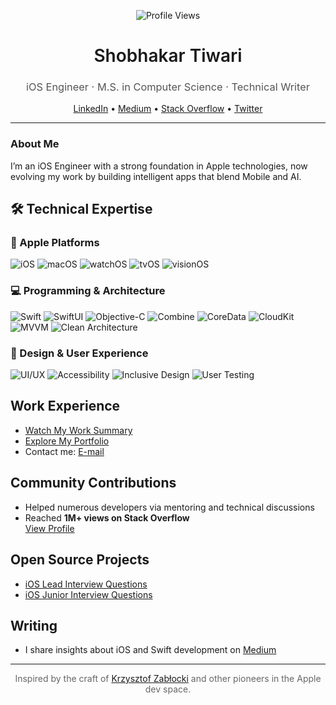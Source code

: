 <!-- GitHub Profile README for Shobhakar Tiwari -->
  
<p align="center">  
  <img src="https://komarev.com/ghpvc/?username=shobhakartiwari&color=brightgreen" alt="Profile Views" />
</p>
  
<h1 align="center" style="font-weight: 600;">Shobhakar Tiwari</h1>
<h3 align="center" style="font-weight: 400; color: #555;">iOS Engineer · M.S. in Computer Science · Technical Writer</h3>

<p align="center">
  <a href="https://www.linkedin.com/in/shobhakar-tiwari/">LinkedIn</a> • 
  <a href="https://medium.com/@shobhakartiwari">Medium</a> • 
  <a href="https://stackoverflow.com/users/3400991/shobhakar-tiwari">Stack Overflow</a> • 
  <a href="https://x.com/CodeWidShobhakr">Twitter</a>
</p>

---

### About Me

I’m an iOS Engineer with a strong foundation in Apple technologies, now evolving my work by building intelligent apps that blend Mobile and AI.

## 🛠️ Technical Expertise

### 🍎 Apple Platforms
![iOS](https://img.shields.io/badge/iOS-000000?style=flat-square&logo=apple&logoColor=white)
![macOS](https://img.shields.io/badge/macOS-000000?style=flat-square&logo=macos&logoColor=white)
![watchOS](https://img.shields.io/badge/watchOS-000000?style=flat-square&logo=apple&logoColor=white)
![tvOS](https://img.shields.io/badge/tvOS-000000?style=flat-square&logo=appletv&logoColor=white)
![visionOS](https://img.shields.io/badge/visionOS-000000?style=flat-square&logo=apple&logoColor=white)

### 💻 Programming & Architecture
![Swift](https://img.shields.io/badge/Swift-F05138?style=flat-square&logo=swift&logoColor=white)
![SwiftUI](https://img.shields.io/badge/SwiftUI-0071E3?style=flat-square&logo=swift&logoColor=white)
![Objective-C](https://img.shields.io/badge/Objective--C-438EFF?style=flat-square&logo=apple&logoColor=white)
![Combine](https://img.shields.io/badge/Combine-FA7343?style=flat-square&logo=swift&logoColor=white)
![CoreData](https://img.shields.io/badge/CoreData-0071E3?style=flat-square&logo=apple&logoColor=white)
![CloudKit](https://img.shields.io/badge/CloudKit-0071E3?style=flat-square&logo=icloud&logoColor=white)
![MVVM](https://img.shields.io/badge/MVVM--C-333333?style=flat-square)
![Clean Architecture](https://img.shields.io/badge/Clean_Architecture-333333?style=flat-square)

### 🎨 Design & User Experience
![UI/UX](https://img.shields.io/badge/UI%2FUX_Design-FF6B6B?style=flat-square&logo=figma&logoColor=white)
![Accessibility](https://img.shields.io/badge/Accessibility-06c167?style=flat-square&logo=apple&logoColor=white)
![Inclusive Design](https://img.shields.io/badge/Inclusive_Design-06c167?style=flat-square)
![User Testing](https://img.shields.io/badge/User_Testing-4ECDC4?style=flat-square)

## Work Experience

- [Watch My Work Summary](https://youtu.be/byYefobU1b8?si=8R9Ful9AQgXgN_0r)
- [Explore My Portfolio](https://linktr.ee/ShobhakarTiwari)
- Contact me: [E-mail](mailto:shobhakar.tiwari@gmail.com)

## Community Contributions

- Helped numerous developers via mentoring and technical discussions
- Reached **1M+ views on Stack Overflow**  
  [View Profile](https://stackoverflow.com/users/3400991/shobhakar-tiwari?tab=profile)

## Open Source Projects

- [iOS Lead Interview Questions](https://github.com/shobhakartiwari/iOS_Lead_Interview.git)  
- [iOS Junior Interview Questions](https://github.com/shobhakartiwari/iOS_Junior_Level_Interview_Questions.git)

## Writing

- I share insights about iOS and Swift development on [Medium](https://medium.com/@shobhakartiwari)

---

<div align="center">
  <p style="font-size: 14px; color: #666;">
    Inspired by the craft of <a href="https://www.merowing.info/">Krzysztof Zabłocki</a> and other pioneers in the Apple dev space.
  </p>
</div>
